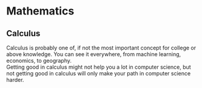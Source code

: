 # Mathematics
## Calculus

Calculus is probably one of, if not the most important concept for college or above knowledge. You can see it everywhere, from machine learning, economics, to geography.<br>
Getting good in calculus might not help you a lot in computer science, but not getting good in calculus will only make your path in computer science harder.<br>
<br>

